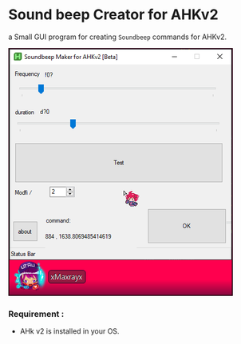 # Sound beep Creator for AHKv2



a Small GUI program for creating `Soundbeep` commands for AHKv2.

![image-20230630035039532](./readme-data/image-20230630035039532.png)

### Requirement :

- AHk v2 is installed in your OS.

  